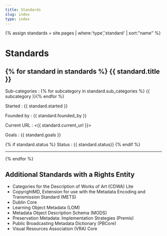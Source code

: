 ```yaml
---
title: Standards
slug: index
type: index
---
```

{% assign standards = site.pages | where:'type','standard' | sort:"name" %}

Standards
=========

{% for standard in standards %}
{{ standard.title }}
--------------------
Sub-categories
: {% for subcategory in standard.sub_categories %} {{ subcategory }}{% endfor %}

Started
: {{ standard.started }}

Founded by
: {{ standard.founded_by }}

Current URL
: <{{ standard.current_url }}>

Goals
: {{ standard.goals }}

{% if standard.status %}
Status
: {{ standard.status}}
{% endif %}

* * *

{% endfor %}


Additional Standards with a Rights Entity
-----------------------------------------

* Categories for the Description of Works of Art (CDWA) Lite
* CopyrightMD, Extension for use with the Metadata Encoding and Transmission Standard (METS)
* Dublin Core
* Learning Object Metadata (LOM)
* Metadata Object Description Schema (MODS)
* Preservation Metadata: Implementation Strategies (Premis)
* Public Broadcasting Metadata Dictionary (PBCore)
* Visual Resources Association (VRA) Core